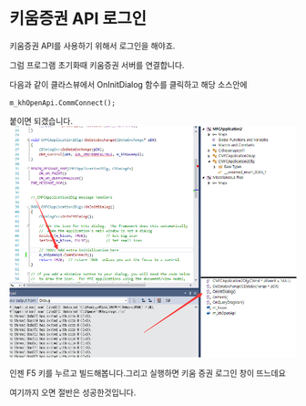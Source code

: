 # 키움증권 API 로그인

키움증권 API를 사용하기 위해서 로그인을 해야죠.

그럼 프로그램 초기화때 키움증권 서버를 연결합니다.

다음과 같이 클라스뷰에서 OnInitDialog 함수를 클릭하고 해당 소스안에

```
m_khOpenApi.CommConnect();
```

붙이면 되겠습니다.![](/assets/import31.png)

인젠 F5 키를 누르고 빌드해봅니다.그리고 실행하면 키움 증권 로그인 창이 뜨느데요

여기까지 오면 절반은 성공한것입니다.





